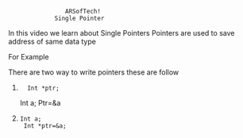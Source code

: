                     ARSofTech!
                 Single Pointer
In this video we learn about Single Pointers
Pointers are used to save address of same data type

For Example

There are two way to write pointers these are follow 

1)       Int *ptr;
	 Int a;
	     Ptr=&a

2)     Int a;
		Int *ptr=&a;
